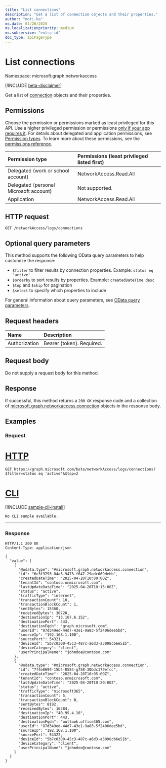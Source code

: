 ```yaml
---
title: "List connections"
description: "Get a list of connection objects and their properties."
author: "moti-ba"
ms.date: 04/20/2025
ms.localizationpriority: medium
ms.subservice: "entra-id"
doc_type: apiPageType
---
```


# List connections

Namespace: microsoft.graph.networkaccess

[!INCLUDE [beta-disclaimer](../../includes/beta-disclaimer.md)]

Get a list of [connection](../resources/networkaccess-connection.md) objects and their properties.

## Permissions

Choose the permission or permissions marked as least privileged for this API. Use a higher privileged permission or permissions [only if your app requires it](/graph/permissions-overview#best-practices-for-using-microsoft-graph-permissions). For details about delegated and application permissions, see [Permission types](/graph/permissions-overview#permission-types). To learn more about these permissions, see the [permissions reference](/graph/permissions-reference).

|Permission type|Permissions (least privileged listed first)|
|:---|:---|
|Delegated (work or school account)|NetworkAccess.Read.All|
|Delegated (personal Microsoft account)|Not supported.|
|Application|NetworkAccess.Read.All|

## HTTP request

<!-- {
  "blockType": "ignored"
}
-->
``` http
GET /networkAccess/logs/connections
```

## Optional query parameters

This method supports the following OData query parameters to help customize the response:
- `$filter` to filter results by connection properties. Example: `status eq 'active'`
- `$orderby` to sort results by properties. Example: `createdDateTime desc`
- `$top` and `$skip` for pagination
- `$select` to specify which properties to include

For general information about query parameters, see [OData query parameters](/graph/query-parameters).

## Request headers

|Name|Description|
|:---|:---|
|Authorization|Bearer {token}. Required.|

## Request body

Do not supply a request body for this method.

## Response

If successful, this method returns a `200 OK` response code and a collection of [microsoft.graph.networkaccess.connection](../resources/networkaccess-connection.md) objects in the response body.

## Examples

### Request

# [HTTP](#tab/http)
<!-- {
  "blockType": "request",
  "name": "list_connections"
}
-->
``` http
GET https://graph.microsoft.com/beta/networkAccess/logs/connections?$filter=status eq 'active'&$top=2
```

# [CLI](#tab/cli)
[!INCLUDE [sample-cli-install](../../includes/sample-cli-install.md)]

```CLI
No CLI sample available.
```

---

### Response
<!-- {
  "blockType": "response",
  "truncated": true,
  "@odata.type": "Collection(microsoft.graph.networkaccess.connection)"
}
-->
``` http
HTTP/1.1 200 OK
Content-Type: application/json

{
  "value": [
    {
      "@odata.type": "#microsoft.graph.networkaccess.connection",
      "id": "6e3f9793-04a3-9473-f647-29adc069debb",
      "createdDateTime": "2025-04-20T10:00:00Z",
      "tenantId": "contoso.onmicrosoft.com",
      "lastUpdateDateTime": "2025-04-20T10:15:00Z",
      "status": "active",
      "trafficType": "internet",
      "transactionCount": 10,
      "transactionBlockCount": 1,
      "sentBytes": 15360,
      "receivedBytes": 30720,
      "destinationIp": "13.107.6.152",
      "destinationPort": 443,
      "destinationFqdn": "graph.microsoft.com",
      "userId": "87d349ed-44d7-43e1-9a83-5f2406dee5bd",
      "sourceIp": "192.168.1.100",
      "sourcePort": 54321,
      "deviceId": "5b7c0300-45c3-487c-a6d3-a3098cb6e51b",
      "deviceCategory": "client",
      "userPrincipalName": "johndoe@contoso.com"
    },
    {
      "@odata.type": "#microsoft.graph.networkaccess.connection",
      "id": "7f4e8694-15b4-8584-g758-30bdc179efcc",
      "createdDateTime": "2025-04-20T10:05:00Z",
      "tenantId": "contoso.onmicrosoft.com",
      "lastUpdateDateTime": "2025-04-20T10:20:00Z",
      "status": "active",
      "trafficType": "microsoft365",
      "transactionCount": 5,
      "transactionBlockCount": 0,
      "sentBytes": 8192,
      "receivedBytes": 16384,
      "destinationIp": "40.99.4.10",
      "destinationPort": 443,
      "destinationFqdn": "outlook.office365.com",
      "userId": "87d349ed-44d7-43e1-9a83-5f2406dee5bd",
      "sourceIp": "192.168.1.100",
      "sourcePort": 54322,
      "deviceId": "5b7c0300-45c3-487c-a6d3-a3098cb6e51b",
      "deviceCategory": "client",
      "userPrincipalName": "johndoe@contoso.com"
    }
  ]
}
